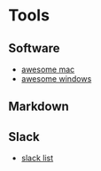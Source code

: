 # Tools

## Software
- [awesome mac](https://github.com/jaywcjlove/awesome-mac)
- [awesome windows](https://github.com/Awesome-Windows/Awesome)

## Markdown

## Slack
- [slack list](https://slacklist.info/)